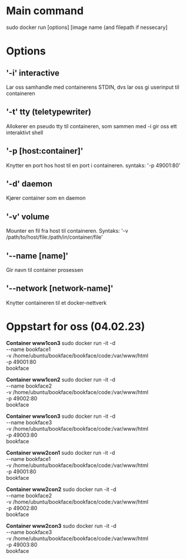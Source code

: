 # Main command
sudo docker run [options] [image name (and filepath if nessecary]

# Options

## '-i' interactive
Lar oss samhandle med containerens STDIN, dvs lar oss gi userinput til containeren

## '-t' tty (teletypewriter)
Allokerer en pseudo tty til containeren, som sammen med -i gir oss ett interaktivt shell

## '-p [host:container]'
Knytter en port hos host til en port i containeren.
syntaks: '-p 49001:80'

## '-d' daemon
Kjører container som en daemon

## '-v' volume
Mounter en fil fra host til containeren.
Syntaks: '-v /path/to/host/file:/path/in/container/file'

## '--name [name]'
Gir navn til container prosessen

## '--network [network-name]'
Knytter containeren til et docker-nettverk

# Oppstart for oss (04.02.23)
**Container www1con3**
sudo docker run -it -d \
--name bookface1 \
-v /home/ubuntu/bookface/bookface/code:/var/www/html \
-p 49001:80 \
bookface

**Container www1con2**
sudo docker run -it -d \
--name bookface2 \
-v /home/ubuntu/bookface/bookface/code:/var/www/html \
-p 49002:80 \
bookface

**Container www1con3**
sudo docker run -it -d \
--name bookface3 \
-v /home/ubuntu/bookface/bookface/code:/var/www/html \
-p 49003:80 \
bookface

**Container www2con1**
sudo docker run -it -d \
--name bookface1 \
-v /home/ubuntu/bookface/bookface/code:/var/www/html \
-p 49001:80 \
bookface

**Container www2con2**
sudo docker run -it -d \
--name bookface2 \
-v /home/ubuntu/bookface/bookface/code:/var/www/html \
-p 49002:80 \
bookface

**Container www2con3**
sudo docker run -it -d \
--name bookface3 \
-v /home/ubuntu/bookface/bookface/code:/var/www/html \
-p 49003:80 \
bookface
